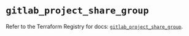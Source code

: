 # `gitlab_project_share_group`

Refer to the Terraform Registry for docs: [`gitlab_project_share_group`](https://registry.terraform.io/providers/gitlabhq/gitlab/16.7.0/docs/resources/project_share_group).
